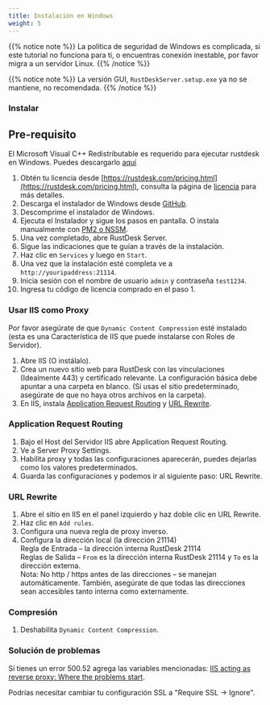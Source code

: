 ```yaml
---
title: Instalación en Windows
weight: 5
---
```


{{% notice note %}}
La política de seguridad de Windows es complicada, si este tutorial no funciona para ti, o encuentras conexión inestable, por favor migra a un servidor Linux.
{{% /notice %}}

{{% notice note %}}
La versión GUI, `RustDeskServer.setup.exe` ya no se mantiene, no recomendada.
{{% /notice %}}

### Instalar

## Pre-requisito
El Microsoft Visual C++ Redistributable es requerido para ejecutar rustdesk en Windows. Puedes descargarlo [aquí](https://learn.microsoft.com/en-us/cpp/windows/latest-supported-vc-redist)

1. Obtén tu licencia desde [https://rustdesk.com/pricing.html](https://rustdesk.com/pricing.html), consulta la página de [licencia](https://rustdesk.com/docs/en/self-host/rustdesk-server-pro/license/) para más detalles.
2. Descarga el instalador de Windows desde [GitHub](https://github.com/rustdesk/rustdesk-server-pro/releases/latest).
3. Descomprime el instalador de Windows.
4. Ejecuta el Instalador y sigue los pasos en pantalla. O instala manualmente con [PM2 o NSSM](https://rustdesk.com/docs/en/self-host/rustdesk-server-oss/windows/).
5. Una vez completado, abre RustDesk Server.
6. Sigue las indicaciones que te guían a través de la instalación.
7. Haz clic en `Services` y luego en `Start`.
8. Una vez que la instalación esté completa ve a `http://youripaddress:21114`.
9. Inicia sesión con el nombre de usuario `admin` y contraseña `test1234`.
10. Ingresa tu código de licencia comprado en el paso 1.

### Usar IIS como Proxy

Por favor asegúrate de que `Dynamic Content Compression` esté instalado (esta es una Característica de IIS que puede instalarse con Roles de Servidor).
1. Abre IIS (O instálalo).
2. Crea un nuevo sitio web para RustDesk con las vinculaciones (Idealmente 443) y certificado relevante. La configuración básica debe apuntar a una carpeta en blanco. (Si usas el sitio predeterminado, asegúrate de que no haya otros archivos en la carpeta).
3. En IIS, instala [Application Request Routing](https://www.iis.net/downloads/microsoft/application-request-routing) y [URL Rewrite](https://learn.microsoft.com/en-us/iis/extensions/url-rewrite-module/using-the-url-rewrite-module).

### Application Request Routing

1. Bajo el Host del Servidor IIS abre Application Request Routing.
2. Ve a Server Proxy Settings.
3. Habilita proxy y todas las configuraciones aparecerán, puedes dejarlas como los valores predeterminados.
4. Guarda las configuraciones y podemos ir al siguiente paso: URL Rewrite.

### URL Rewrite

1. Abre el sitio en IIS en el panel izquierdo y haz doble clic en URL Rewrite.
2. Haz clic en `Add rules`.
3. Configura una nueva regla de proxy inverso.
4. Configura la dirección local (la dirección 21114) \
Regla de Entrada – la dirección interna RustDesk 21114 \
Reglas de Salida – `From` es la dirección interna RustDesk 21114 y `To` es la dirección externa. \
Nota: No http / https antes de las direcciones – se manejan automáticamente. También, asegúrate de que todas las direcciones sean accesibles tanto interna como externamente.

### Compresión

1. Deshabilita `Dynamic Content Compression`.

### Solución de problemas

Si tienes un error 500.52 agrega las variables mencionadas: [IIS acting as reverse proxy: Where the problems start](https://techcommunity.microsoft.com/t5/iis-support-blog/iis-acting-as-reverse-proxy-where-the-problems-start/ba-p/846259).

Podrías necesitar cambiar tu configuración SSL a "Require SSL → Ignore".